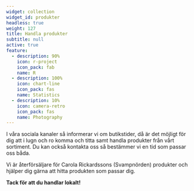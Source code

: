 ```yaml
---
widget: collection
widget_id: produkter
headless: true
weight: 127
title: Handla produkter
subtitle: null
active: true
feature:
  - description: 90%
    icon: r-project
    icon_pack: fab
    name: R
  - description: 100%
    icon: chart-line
    icon_pack: fas
    name: Statistics
  - description: 10%
    icon: camera-retro
    icon_pack: fas
    name: Photography
---
```

I våra sociala kanaler så informerar vi om butikstider, då är det möjligt för dig att i lugn och ro komma och titta samt handla produkter från vårt sortiment. Du kan också kontakta oss så bestämmer vi en tid som passar oss båda.

Vi är återförsäljare för Carola Rickardssons (Svampnörden) produkter och hjälper dig gärna att hitta produkten som passar dig.

**Tack för att du handlar lokalt!**